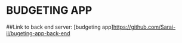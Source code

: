 # BUDGETING APP
##Link to back end server:
[budgeting app]https://github.com/Sarai-ii/bugeting-app-back-end
